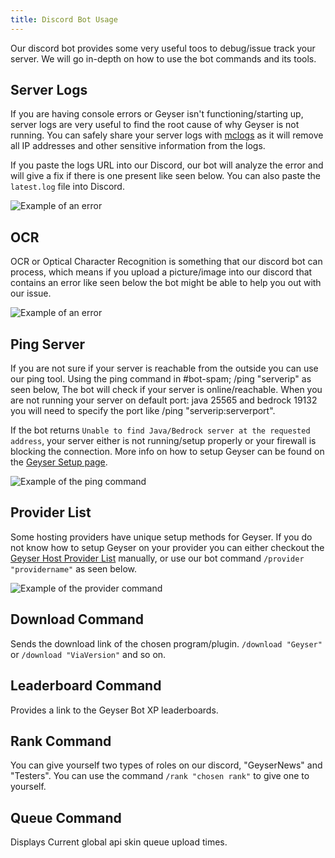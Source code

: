```yaml
---
title: Discord Bot Usage
---
```


Our discord bot provides some very useful toos to debug/issue track your server. We will go in-depth on how to use the bot commands and its tools.

## Server Logs

If you are having console errors or Geyser isn't functioning/starting up, server logs are very useful to find the root cause of why Geyser is not running. You can safely share your server logs with [mclogs](https://mclo.gs) as it will remove all IP addresses and other sensitive information from the logs. 

If you paste the logs URL into our Discord, our bot will analyze the error and will give a fix if there is one present like seen below. You can also paste the `latest.log` file into Discord.

![Example of an error](https://cdn.discordapp.com/attachments/613194762249437245/1021787041257767042/Naamloos.png)

## OCR

OCR or Optical Character Recognition is something that our discord bot can process, which means if you upload a picture/image into our discord that contains an error like seen below the bot might be able to help you out with our issue.

![Example of an error](https://cdn.discordapp.com/attachments/613194762249437245/1021784112878600263/unknown.png)

## Ping Server

If you are not sure if your server is reachable from the outside you can use our ping tool. Using the ping command in #bot-spam; /ping "serverip" as seen below, The bot will check if your server is online/reachable. When you are not running your server on default port: java 25565 and bedrock 19132 you will need to specify the port like /ping "serverip:serverport".

If the bot returns `Unable to find Java/Bedrock server at the requested address`, your server either is not running/setup properly or your firewall is blocking the connection. More info on how to setup Geyser can be found on the [Geyser Setup page](/geyser/setup/).

![Example of the ping command](https://cdn.discordapp.com/attachments/613194762249437245/1021790089367535697/unknown.png)

## Provider List

Some hosting providers have unique setup methods for Geyser. If you do not know how to setup Geyser on your provider you can either checkout the [Geyser Host Provider List](/geyser/supported-hosting-providers/) manually, or use our bot command `/provider "providername"` as seen below.

![Example of the provider command](https://cdn.discordapp.com/attachments/613194762249437245/1021791367585857587/unknown.png)

## Download Command

Sends the download link of the chosen program/plugin. `/download "Geyser"` or `/download "ViaVersion"` and so on.

## Leaderboard Command

Provides a link to the Geyser Bot XP leaderboards.

## Rank Command

You can give yourself two types of roles on our discord, "GeyserNews" and "Testers". You can use the command `/rank "chosen rank"` to give one to yourself.

## Queue Command

Displays Current global api skin queue upload times.